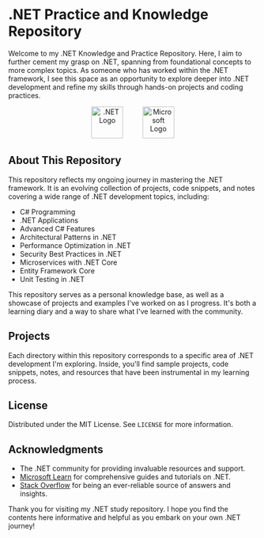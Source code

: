 # .NET Practice and Knowledge Repository

Welcome to my .NET Knowledge and Practice Repository. Here, I aim to further cement my grasp on .NET, spanning from foundational concepts to more complex topics. As someone who has worked within the .NET framework, I see this space as an opportunity to explore deeper into .NET development and refine my skills through hands-on projects and coding practices.
<p align="center">
  <img src="https://upload.wikimedia.org/wikipedia/commons/e/ee/.NET_Core_Logo.svg" alt=".NET Logo" width="64"/>
  &nbsp;&nbsp;&nbsp;&nbsp;&nbsp;&nbsp;&nbsp;&nbsp;
  <img src="https://upload.wikimedia.org/wikipedia/commons/4/44/Microsoft_logo.svg" alt="Microsoft Logo" width="64"/>
</p>

## About This Repository

This repository reflects my ongoing journey in mastering the .NET framework. It is an evolving collection of projects, code snippets, and notes covering a wide range of .NET development topics, including:

- C# Programming
- .NET Applications
- Advanced C# Features
- Architectural Patterns in .NET 
- Performance Optimization in .NET 
- Security Best Practices in .NET
- Microservices with .NET Core
- Entity Framework Core
- Unit Testing in .NET

This repository serves as a personal knowledge base, as well as a showcase of projects and examples I've worked on as I progress. It's both a learning diary and a way to share what I've learned with the community.

## Projects

Each directory within this repository corresponds to a specific area of .NET development I'm exploring. Inside, you'll find sample projects, code snippets, notes, and resources that have been instrumental in my learning process.

## License

Distributed under the MIT License. See `LICENSE` for more information.

## Acknowledgments

- The .NET community for providing invaluable resources and support.
- [Microsoft Learn](https://docs.microsoft.com/en-us/learn/) for comprehensive guides and tutorials on .NET.
- [Stack Overflow](https://stackoverflow.com/) for being an ever-reliable source of answers and insights.

Thank you for visiting my .NET study repository. I hope you find the contents here informative and helpful as you embark on your own .NET journey!

